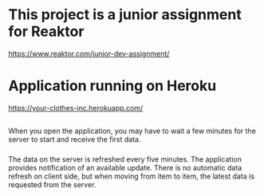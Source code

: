 # This project is a junior assignment for Reaktor

https://www.reaktor.com/junior-dev-assignment/

# Application running on Heroku

https://your-clothes-inc.herokuapp.com/

##

When you open the application, you may have to wait a few minutes for the server to start and receive the first data.

###

The data on the server is refreshed every five minutes. The application provides notification of an available update. There is no automatic data refresh on client side, but when moving from item to item, the latest data is requested from the server.
